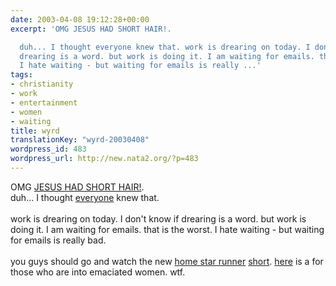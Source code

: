 ```yaml
---
date: 2003-04-08 19:12:28+00:00
excerpt: 'OMG JESUS HAD SHORT HAIR!.

  duh... I thought everyone knew that. work is drearing on today. I don''t know if
  drearing is a word. but work is doing it. I am waiting for emails. that is the worst.
  I hate waiting - but waiting for emails is really ...'
tags:
- christianity
- work
- entertainment
- women
- waiting
title: wyrd
translationKey: "wyrd-20030408"
wordpress_id: 483
wordpress_url: http://new.nata2.org/?p=483
---
```


OMG <a href="http://www.geocities.com/athens/troy/5043/Shorthair.html#TomBlack">JESUS HAD SHORT HAIR!</a>.<br/>
duh... I thought <a href="http://www.kimmillerconcernedchristians.com/">everyone</a> knew that. <br/><br/>work is drearing on today. I don't know if drearing is a word. but work is doing it. I am waiting for emails. that is the worst. I hate waiting - but waiting for emails is really bad.
<Br><br/>
you guys should go and watch the new <a href="http://homestarrunner.com">home star runner</a> <a href="http://homestarrunner.com/whatsinthebag.html">short</a>. <a href="http://web.ecomplanet.com/MULA4993/ServerContent/MyCustomImages/MULA4993CustomImage0535680.jpg">here</a> is a for those who are into emaciated women. wtf.